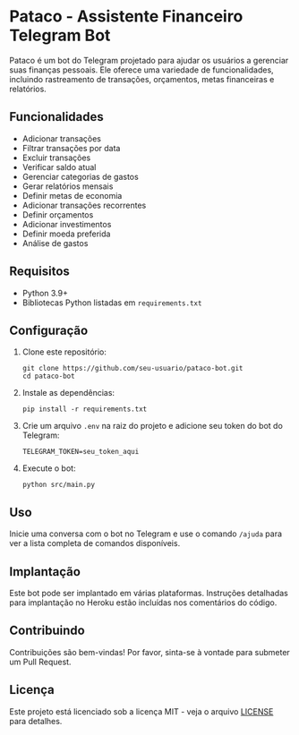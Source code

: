 # Pataco - Assistente Financeiro Telegram Bot

Pataco é um bot do Telegram projetado para ajudar os usuários a gerenciar suas finanças pessoais. Ele oferece uma variedade de funcionalidades, incluindo rastreamento de transações, orçamentos, metas financeiras e relatórios.

## Funcionalidades

- Adicionar transações
- Filtrar transações por data
- Excluir transações
- Verificar saldo atual
- Gerenciar categorias de gastos
- Gerar relatórios mensais
- Definir metas de economia
- Adicionar transações recorrentes
- Definir orçamentos
- Adicionar investimentos
- Definir moeda preferida
- Análise de gastos

## Requisitos

- Python 3.9+
- Bibliotecas Python listadas em `requirements.txt`

## Configuração

1. Clone este repositório:
   ```
   git clone https://github.com/seu-usuario/pataco-bot.git
   cd pataco-bot
   ```

2. Instale as dependências:
   ```
   pip install -r requirements.txt
   ```

3. Crie um arquivo `.env` na raiz do projeto e adicione seu token do bot do Telegram:
   ```
   TELEGRAM_TOKEN=seu_token_aqui
   ```

4. Execute o bot:
   ```
   python src/main.py
   ```

## Uso

Inicie uma conversa com o bot no Telegram e use o comando `/ajuda` para ver a lista completa de comandos disponíveis.

## Implantação

Este bot pode ser implantado em várias plataformas. Instruções detalhadas para implantação no Heroku estão incluídas nos comentários do código.

## Contribuindo

Contribuições são bem-vindas! Por favor, sinta-se à vontade para submeter um Pull Request.

## Licença

Este projeto está licenciado sob a licença MIT - veja o arquivo [LICENSE](LICENSE) para detalhes.
